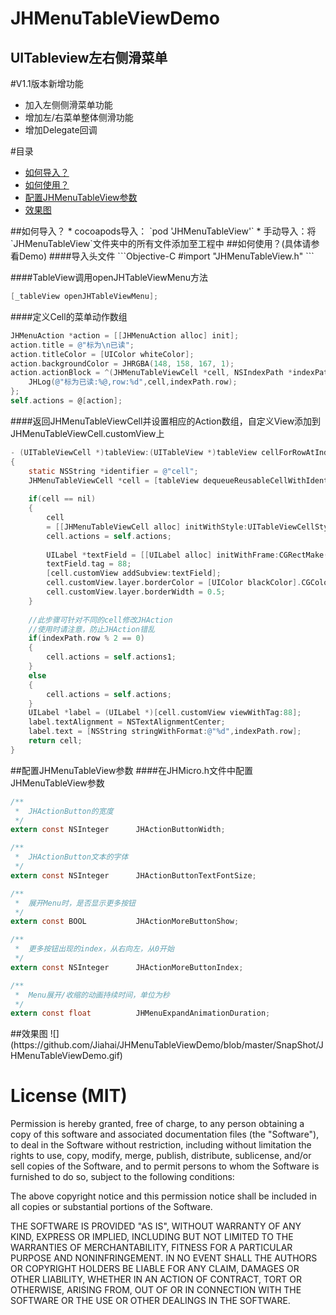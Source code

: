 JHMenuTableViewDemo
====
UITableview左右侧滑菜单
----

#V1.1版本新增功能
* 加入左侧侧滑菜单功能
* 增加左/右菜单整体侧滑功能
* 增加Delegate回调

#目录
* [如何导入？](#import)
* [如何使用？](#use)
* [配置JHMenuTableView参数](#config)
* [效果图](#gif)

<a name="import" />
##如何导入？
* cocoapods导入： `pod 'JHMenuTableView'`
* 手动导入：将`JHMenuTableView`文件夹中的所有文件添加至工程中

<a name="use"/>
##如何使用？(具体请参看Demo)
####导入头文件
```Objective-C
#import "JHMenuTableView.h"
```

####TableView调用openJHTableViewMenu方法
```Objective-C
[_tableView openJHTableViewMenu];
```

####定义Cell的菜单动作数组
```Objective-C
JHMenuAction *action = [[JHMenuAction alloc] init];
action.title = @"标为\n已读";
action.titleColor = [UIColor whiteColor];
action.backgroundColor = JHRGBA(148, 158, 167, 1);
action.actionBlock = ^(JHMenuTableViewCell *cell, NSIndexPath *indexPath){
    JHLog(@"标为已读:%@,row:%d",cell,indexPath.row);
};
self.actions = @[action];
```

####返回JHMenuTableViewCell并设置相应的Action数组，自定义View添加到JHMenuTableViewCell.customView上
```Objective-C
- (UITableViewCell *)tableView:(UITableView *)tableView cellForRowAtIndexPath:(NSIndexPath *)indexPath
{
    static NSString *identifier = @"cell";
    JHMenuTableViewCell *cell = [tableView dequeueReusableCellWithIdentifier:identifier];
    
    if(cell == nil)
    {
        cell
        = [[JHMenuTableViewCell alloc] initWithStyle:UITableViewCellStyleDefault reuseIdentifier:identifier];
        cell.actions = self.actions;
        
        UILabel *textField = [[UILabel alloc] initWithFrame:CGRectMake(0, 6, 120, 32)];
        textField.tag = 88;
        [cell.customView addSubview:textField];
        cell.customView.layer.borderColor = [UIColor blackColor].CGColor;
        cell.customView.layer.borderWidth = 0.5;
    }
    
    //此步骤可针对不同的cell修改JHAction
    //使用时请注意，防止JHAction错乱
    if(indexPath.row % 2 == 0)
    {
        cell.actions = self.actions1;
    }
    else
    {
        cell.actions = self.actions;
    }
    UILabel *label = (UILabel *)[cell.customView viewWithTag:88];
    label.textAlignment = NSTextAlignmentCenter;
    label.text = [NSString stringWithFormat:@"%d",indexPath.row];
    return cell;
}

```
<a name="config"/>
##配置JHMenuTableView参数
####在JHMicro.h文件中配置JHMenuTableView参数

```Objective-C
/**
 *  JHActionButton的宽度
 */
extern const NSInteger      JHActionButtonWidth;

/**
 *  JHActionButton文本的字体
 */
extern const NSInteger      JHActionButtonTextFontSize;

/**
 *  展开Menu时，是否显示更多按钮
 */
extern const BOOL           JHActionMoreButtonShow;

/**
 *  更多按钮出现的index，从右向左，从0开始
 */
extern const NSInteger      JHActionMoreButtonIndex;

/**
 *  Menu展开/收缩的动画持续时间，单位为秒
 */
extern const float          JHMenuExpandAnimationDuration;
```
<a name="gif"/>
##效果图
![](https://github.com/Jiahai/JHMenuTableViewDemo/blob/master/SnapShot/JHMenuTableViewDemo.gif)


License (MIT)
===========================================

Permission is hereby granted, free of charge, to any person obtaining a copy
of this software and associated documentation files (the "Software"), to deal
in the Software without restriction, including without limitation the rights
to use, copy, modify, merge, publish, distribute, sublicense, and/or sell
copies of the Software, and to permit persons to whom the Software is
furnished to do so, subject to the following conditions:

The above copyright notice and this permission notice shall be included in all
copies or substantial portions of the Software.

THE SOFTWARE IS PROVIDED "AS IS", WITHOUT WARRANTY OF ANY KIND, EXPRESS OR
IMPLIED, INCLUDING BUT NOT LIMITED TO THE WARRANTIES OF MERCHANTABILITY,
FITNESS FOR A PARTICULAR PURPOSE AND NONINFRINGEMENT. IN NO EVENT SHALL THE
AUTHORS OR COPYRIGHT HOLDERS BE LIABLE FOR ANY CLAIM, DAMAGES OR OTHER
LIABILITY, WHETHER IN AN ACTION OF CONTRACT, TORT OR OTHERWISE, ARISING FROM,
OUT OF OR IN CONNECTION WITH THE SOFTWARE OR THE USE OR OTHER DEALINGS IN THE
SOFTWARE.

